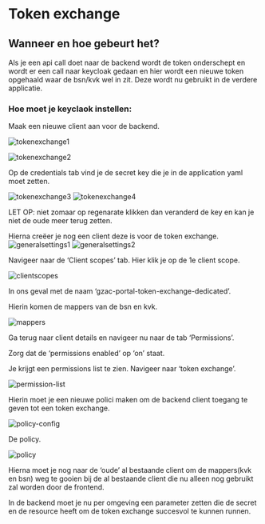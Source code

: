 # Token exchange


## Wanneer en hoe gebeurt het?
Als je een api call doet naar de backend wordt de token onderschept en wordt
er een call naar keycloak gedaan en hier wordt een nieuwe token opgehaald 
waar de bsn/kvk wel in zit. Deze wordt nu gebruikt in de verdere applicatie.

### Hoe moet je keyclaok instellen:

Maak een nieuwe client aan voor de backend.

![tokenexchange1](img/tokenexchange-1.png)

![tokenexchange2](img/tokenexchange-2.png)

Op de credentials tab vind je de secret key die je in de application yaml moet zetten.

![tokenexchange3](img/tokenexchange-clientSecret.png)
![tokenexchange4](img/tokenexchange-yamlconfig.png)

LET OP: niet zomaar op regenarate klikken dan veranderd de key en kan je niet de oude meer terug zetten.

Hierna creëer je nog een client deze is voor de token exchange.
![generalsettings1](img/tokenexchange-generalsettings-1.png)
![generalsettings2](img/tokenexchange-generalsettings-2.png)


Navigeer naar de ‘Client scopes’ tab. Hier klik je op de 1e client scope.

![clientscopes](img/tokenexchange-clientscopes.png)

In ons geval met de naam ‘gzac-portal-token-exchange-dedicated’.

Hierin komen de mappers van de bsn en kvk.

![mappers](img/tokenexchange-mappers.png)

Ga terug naar client details en navigeer nu naar de tab ‘Permissions’.

Zorg dat de ‘permissions enabled’ op ‘on’ staat.

Je krijgt een permissions list te zien. Navigeer naar ‘token exchange’.

![permission-list](img/tokenexchange-permissionslist.png)

Hierin moet je een nieuwe polici maken om de backend client toegang te geven tot een token exchange.

![policy-config](img/tokenexchange-policy-config.png)

De policy.

![policy](img/tokenexchange-policy.png)

Hierna moet je nog naar de ‘oude’ al bestaande client om de mappers(kvk en bsn) weg te gooien bij
de al bestaande client die nu alleen nog gebruikt zal worden door de frontend.

In de backend moet je nu per omgeving een parameter zetten die de secret en de resource heeft om 
de token exchange succesvol te kunnen runnen.
